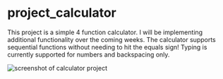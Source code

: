 # project_calculator

This project is a simple 4 function calculator. I will be implementing additional functionality over the coming weeks. The calculator supports sequential functions without needing to hit the equals sign! Typing is currently supported for numbers and backspacing only.

![screenshot of calculator project](https://i.imgur.com/EsrEsf4.png)
